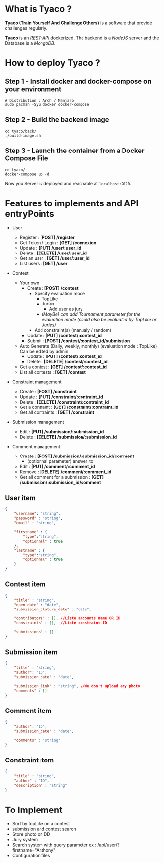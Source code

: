 # What is Tyaco ?

**Tyaco (Train Yourself And Challenge Others)** is a software that provide challenges regularly.

**Tyaco** is an *REST-API* dockerized. The backend is a *NodeJS* server and the Database is a *MongoDB*.

# How to deploy Tyaco ?

## Step 1 - Install docker and docker-compose on your environment

```
# Distribution : Arch / Manjaro
sudo pacman -Syu docker docker-compose
```

## Step 2 - Build the backend image

```
cd tyaco/back/
./build-image.sh
```

## Step 3 - Launch the container from a Docker Compose File

```
cd tyaco/
docker-compose up -d
```

Now you Server is deployed and reachable at `localhost:2020`.

# Features to implements and API entryPoints

* User
	* Register : **[POST] /register**
	* Get Token / Login : **[GET] /connexion**
	* Update : **[PUT] /user/:user_id**
	* Delete : **[DELETE] /user/:user_id**
	* Get an user : **[GET] /user/:user_id**
	* List users : **[GET] /user**

* Contest
	* Your own
		* Create : **[POST] /contest**
			* Specify evaluation mode
				* TopLike
				* Juries
					* Add user as jury
				* *(MayBe) can add Tournament parameter for the evaluation mode (could also be evaluated by TopLike or Juries)*
			* Add constraint(s) (manualy / random)
		* Update : **[PUT] /contest/:contest_id**
		* Submit : **[POST] /contest/:contest_id/submission**
	* Auto Generate (Daily, weekly, monthly) (evaluation mode : TopLike) Can be edited by admin
		* Update : **[PUT] /contest/:contest_id**
		* Delete : **[DELETE] /contest/:contest_id**
	* Get a contest : **[GET] /contest/:contest_id**
	* List all contests : **[GET] /contest**

* Constraint management
	* Create : **[POST] /constraint**
	* Update : **[PUT] /constraint/:contraint_id**
	* Delete : **[DELETE] /constraint/:contraint_id**
	* Get a contraint : **[GET] /constraint/:contraint_id**
	* Get all contraints : **[GET] /constraint**

* Submission management
	* Edit : **[PUT] /submission/:submission_id**
	* Delete : **[DELETE] /submission/:submission_id**

* Comment management
	* Create : **[POST] /submission/:submission_id/comment**
		* (optionnal parameter) answer_to
	* Edit : **[PUT] /comment/:comment_id**
	* Remove : **[DELETE] /comment/:comment_id**
	* Get all comment for a submission : **[GET] /submission/:submission_id/comment**

## User item

```json
{
	"username": "string",
	"password" : "string",
	"email" : "string",

	"firstname" : {
		"type":"string",
		"optionnal" : true
	},
	"lastname" : {
		"type":"string",
		"optionnal" : true
	}
}
```

## Contest item

```json
{
	"title" : "string",
	"open_date" : "date",
	"submission_cloture_date" : "date",

	"contributors" : [], //Liste accounts name OR ID
	"constraints" : [],  //Liste constraint ID

	"submissions" : []
}
```

## Submission item

```json
{
	"title" : "string",
	"author": "ID",
	"submission_date" : "date",

	"submission_link" : "string", //We don't upload any photo
	"comments" : []
}
```

## Comment item

```json
{
	"author": "ID",
	"submission_date" : "date",

	"comments" : "string"
}
```

## Constraint item

```json
{
	"title" : "string",
	"author" : "ID",
	"description" : "string"
}
```


# To Implement

* Sort by topLike on a contest
* submission and contest search
* Store photo on DD
* Jury system
* Search system with query parameter ex : /api/user/?firstname="Anthony"
* Configuration files
